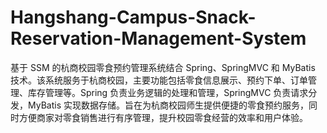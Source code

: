 # Hangshang-Campus-Snack-Reservation-Management-System
基于 SSM 的杭商校园零食预约管理系统结合 Spring、SpringMVC 和 MyBatis 技术。该系统服务于杭商校园，主要功能包括零食信息展示、预约下单、订单管理、库存管理等。Spring 负责业务逻辑的处理和管理，SpringMVC 负责请求分发，MyBatis 实现数据存储。旨在为杭商校园师生提供便捷的零食预约服务，同时方便商家对零食销售进行有序管理，提升校园零食经营的效率和用户体验。
